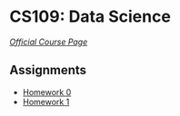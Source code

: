 CS109: Data Science
=====================
*[Official Course Page](http://cs109.org)*

## Assignments
* [Homework 0](http://nbviewer.ipython.org/urls/raw.github.com/jnjcc/mooc/master/cs109/assignments/hw0.ipynb)
* [Homework 1](http://nbviewer.ipython.org/urls/raw.github.com/jnjcc/mooc/master/cs109/assignments/hw1.ipynb)
